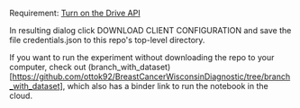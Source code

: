 Requirement: [Turn on the Drive API](https://developers.google.com/drive/api/v3/quickstart/python)

In resulting dialog click DOWNLOAD CLIENT CONFIGURATION and save the file credentials.json to this repo's top-level directory.

If you want to run the experiment without downloading the repo to your computer, check out (branch_with_dataset)[https://github.com/ottok92/BreastCancerWisconsinDiagnostic/tree/branch_with_dataset], which also has a binder link to run the notebook in the cloud.
